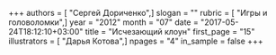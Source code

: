 +++
authors = [ "Сергей Дориченко",]
slogan = ""
rubric = [ "Игры и головоломки",]
year = "2012"
month = "07"
date = "2017-05-24T18:12:10+03:00"
title = "Исчезающий клоун"
first_page = "15"
illustrators = [ "Дарья Котова",]
npages = "4"
in_sample = false
+++

